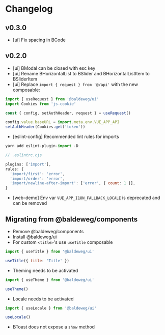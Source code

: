 # Changelog

## v0.3.0

- [ui] Fix spacing in BCode

## v0.2.0

- [ui] BModal can be closed with esc key
- [ui] Rename BHorizontalList to BSlider and BHorizontalListItem to BSliderItem
- [ui] Replace `import { request } from '@/api'` with the new composable:

```js
import { useRequest } from '@baldeweg/ui'
import Cookies from 'js-cookie'

const { config, setAuthHeader, request } = useRequest()

config.value.baseURL = import.meta.env.VUE_APP_API
setAuthHeader(Cookies.get('token'))
```

- [eslint-config] Recommended lint rules for imports

```js
yarn add eslint-plugin-import -D

// .eslintrc.cjs

plugins: ['import'],
rules: {
  'import/first': 'error',
  'import/order': 'error',
  'import/newline-after-import': ['error', { count: 1 }],
}
```

- [web-demo] Env var `VUE_APP_I18N_FALLBACK_LOCALE` is deprecated and can be removed

## Migrating from @baldeweg/components

- Remove @baldeweg/components
- Install @baldeweg/ui
- For custom `<title>`'s use `useTitle` composable

```js
import { useTitle } from '@baldeweg/ui'

useTitle({ title: 'Title' })
```

- Theming needs to be activated

```js
import { useTheme } from '@baldeweg/ui'

useTheme()
```

- Locale needs to be activated

```js
import { useLocale } from '@baldeweg/ui'

useLocale()
```

- BToast does not expose a `show` method
